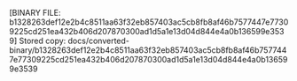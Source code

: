 [BINARY FILE: b1328263def12e2b4c8511aa63f32eb857403ac5cb8fb8af46b7577447e77309225cd251ea432b406d207870300ad1d5a1e13d04d844e4a0b136599e3539]
Stored copy: docs/converted-binary/b1328263def12e2b4c8511aa63f32eb857403ac5cb8fb8af46b7577447e77309225cd251ea432b406d207870300ad1d5a1e13d04d844e4a0b136599e3539
